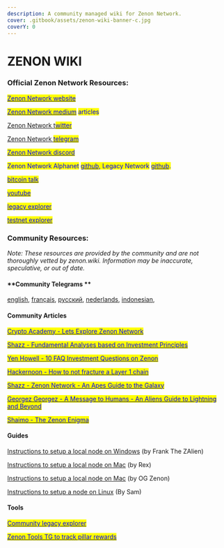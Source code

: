 ```yaml
---
description: A community managed wiki for Zenon Network.
cover: .gitbook/assets/zenon-wiki-banner-c.jpg
coverY: 0
---
```


# ZENON WIKI

### **Official Zenon Network Resources:**

<mark style="color:blue;"></mark>[<mark style="color:blue;">Zenon Network website</mark>](https://zenon.network)<mark style="color:blue;"></mark>

<mark style="color:blue;"></mark>[<mark style="color:blue;">Zenon Network medium</mark>](https://medium.com/@zenon.network) <mark style="color:blue;">articles</mark>

[Zenon Network t<mark style="color:blue;">witter</mark> ](https://twitter.com/Zenon\_Network)

[Zenon Network <mark style="color:blue;">telegram</mark>](https://t.me/joinchat/MLyPehLIbJj1nw1XOOOltg)<mark style="color:blue;"></mark>

<mark style="color:blue;"></mark>[<mark style="color:blue;">Zenon Network discord</mark>](https://discord.gg/XDDjECy)<mark style="color:blue;"></mark>

<mark style="color:blue;">Zenon Network Alphanet</mark> [<mark style="color:blue;">github</mark>](https://github.com/zenon-network)<mark style="color:blue;">, Legacy Network</mark> [<mark style="color:blue;">github</mark>](https://github.com/zenonnetwork)<mark style="color:blue;">.</mark>

<mark style="color:blue;"></mark>[<mark style="color:blue;">bitcoin talk</mark>](https://bitcointalk.org/index.php?topic=5279643.msg55303681#msg55303681)<mark style="color:blue;"></mark>

<mark style="color:blue;"></mark>[<mark style="color:blue;">youtube</mark>](https://www.youtube.com/channel/UCDb8ZtqBt6l5l4HugCnJwhQ)<mark style="color:blue;"></mark>

<mark style="color:blue;"></mark>[<mark style="color:blue;">legacy explorer</mark>](https://explore.zenon.network)<mark style="color:blue;"></mark>

<mark style="color:blue;"></mark>[<mark style="color:blue;">testnet explorer</mark>](https://explorer.znn.space)<mark style="color:blue;"></mark>

### **Community Resources:**

_Note: These resources are provided by the community and are not thoroughly vetted by zenon.wiki. Information may be inaccurate, speculative, or out of date._

#### **Community Telegrams **

[english](https://t.me/Zenon\_Community), [français](https://t.me/ZenonFR), [русский](https://t.me/Zenonnetwork\_Ru), [nederlands](https://t.me/ZenonNL), [indonesian](https://t.me/zenonnetwork\_ind),&#x20;

#### **Community Articles**

<mark style="color:blue;"></mark>[<mark style="color:blue;">Crypto Academy - Lets Explore Zenon Network</mark>](https://knowledgeiskey2017.medium.com/lets-explore-zenon-network-cf46d6a8d1ee)<mark style="color:blue;"></mark>

<mark style="color:blue;"></mark>[<mark style="color:blue;">Shazz - Fundamental Analyses based on Investment Principles</mark>](https://shazzamazzash.medium.com/fundamental-analysis-of-zenon-network-based-on-charlie-mungers-investment-principles-9097db0fa1bd)<mark style="color:blue;"></mark>

<mark style="color:blue;"></mark>[<mark style="color:blue;">Yen Howell - 10 FAQ Investment Questions on Zenon</mark>](https://yenhowell.medium.com/zenon-101-10-frequently-asked-questions-when-investing-in-zenon-b7eb0cd1a7de)<mark style="color:blue;"></mark>

<mark style="color:blue;"></mark>[<mark style="color:blue;">Hackernoon - How to not fracture a Layer 1 chain</mark>](https://hackernoon.com/how-not-to-fracture-a-layer-1-chain-qgi530g3)<mark style="color:blue;"></mark>

<mark style="color:blue;"></mark>[<mark style="color:blue;">Shazz - Zenon Network - An Apes Guide to the Galaxy</mark>](https://shazzamazzash.medium.com/zenon-network-an-apes-guide-to-the-galaxy-7aad7dacdfef)<mark style="color:blue;"></mark>

<mark style="color:blue;"></mark>[<mark style="color:blue;">Georgez Georgez - A Message to Humans - An Aliens Guide to Lightning and Beyond</mark>](https://medium.com/@georgezgeorgez/a-message-to-humans-an-aliens-guide-to-lightning-network-watchtower-limitations-and-beyond-96138967fa9b)<mark style="color:blue;"></mark>

<mark style="color:blue;"></mark>[<mark style="color:blue;">Shaimo - The Zenon Enigma</mark>](https://medium.com/@shaimo/the-zenon-enigma-782f8b293bd6)<mark style="color:blue;"></mark>

#### **Guides**

[Instructions to setup a local node on Windows](https://frankthezalien.medium.com/how-to-create-a-node-and-connect-to-syrius-a5ad26d8a9b9) (by Frank The ZAlien)

[Instructions to setup a local node on Mac](https://pastebin.com/tfgN4d79) (by Rex)

[Instructions to setup a local node on Mac](https://twitter.com/zenonorg/status/1464852904037265412?s=21) (by OG Zenon)

[Instructions to setup a node on Linux](https://docs.zenon.wiki/home/how-to-run-a-node) (By Sam)

#### **Tools**

<mark style="color:blue;"></mark>[<mark style="color:blue;">Community legacy explorer</mark>](https://explorer.zenon.community)<mark style="color:blue;"></mark>

<mark style="color:blue;"></mark>[<mark style="color:blue;">Zenon Tools TG to track pillar rewards</mark>](https://t.me/pillar\_tracker)<mark style="color:blue;"></mark>
